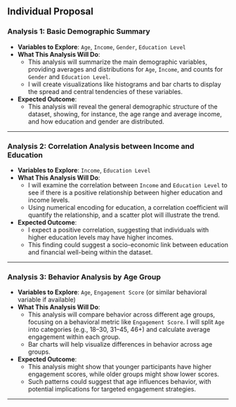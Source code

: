 Individual Proposal
---

### Analysis 1: **Basic Demographic Summary**

- **Variables to Explore**: `Age`, `Income`, `Gender`, `Education Level`
- **What This Analysis Will Do**:
   - This analysis will summarize the main demographic variables, providing averages and distributions for `Age`, `Income`, and counts for `Gender` and `Education Level`.
   - I will create visualizations like histograms and bar charts to display the spread and central tendencies of these variables.
- **Expected Outcome**:
   - This analysis will reveal the general demographic structure of the dataset, showing, for instance, the age range and average income, and how education and gender are distributed.

---

### Analysis 2: **Correlation Analysis between Income and Education**

- **Variables to Explore**: `Income`, `Education Level`
- **What This Analysis Will Do**:
   - I will examine the correlation between `Income` and `Education Level` to see if there is a positive relationship between higher education and income levels.
   - Using numerical encoding for education, a correlation coefficient will quantify the relationship, and a scatter plot will illustrate the trend.
- **Expected Outcome**:
   - I expect a positive correlation, suggesting that individuals with higher education levels may have higher incomes.
   - This finding could suggest a socio-economic link between education and financial well-being within the dataset.
   
---

### Analysis 3: **Behavior Analysis by Age Group**

- **Variables to Explore**: `Age`, `Engagement Score` (or similar behavioral variable if available)
- **What This Analysis Will Do**:
   - This analysis will compare behavior across different age groups, focusing on a behavioral metric like `Engagement Score`. I will split `Age` into categories (e.g., 18–30, 31–45, 46+) and calculate average engagement within each group.
   - Bar charts will help visualize differences in behavior across age groups.
- **Expected Outcome**:
   - This analysis might show that younger participants have higher engagement scores, while older groups might show lower scores.
   - Such patterns could suggest that age influences behavior, with potential implications for targeted engagement strategies.


---




```python

```


```python

```
